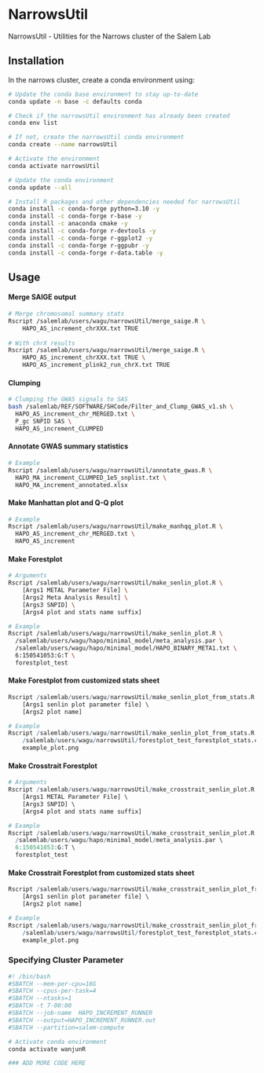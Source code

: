 # NarrowsUtil

NarrowsUtil - Utilities for the Narrows cluster of the Salem Lab



## Installation

In the narrows cluster, create a conda environment using:

```bash
# Update the conda base environment to stay up-to-date
conda update -n base -c defaults conda

# Check if the narrowsUtil environment has already been created
conda env list

# If not, create the narrowsUtil conda environment
conda create --name narrowsUtil

# Activate the environment
conda activate narrowsUtil

# Update the conda environment
conda update --all

# Install R packages and other dependencies needed for narrowsUtil
conda install -c conda-forge python=3.10 -y
conda install -c conda-forge r-base -y
conda install -c anaconda cmake -y
conda install -c conda-forge r-devtools -y
conda install -c conda-forge r-ggplot2 -y
conda install -c conda-forge r-ggpubr -y
conda install -c conda-forge r-data.table -y
```



## Usage

#### Merge SAIGE output

```bash
# Merge chromosomal summary stats
Rscript /salemlab/users/wagu/narrowsUtil/merge_saige.R \
	HAPO_AS_increment_chrXXX.txt TRUE
	
# With chrX results
Rscript /salemlab/users/wagu/narrowsUtil/merge_saige.R \
	HAPO_AS_increment_chrXXX.txt TRUE \
	HAPO_AS_increment_plink2_run_chrX.txt TRUE
```

#### Clumping

```bash
# Clumping the GWAS signals to SAS
bash /salemlab/REF/SOFTWARE/SHCode/Filter_and_Clump_GWAS_v1.sh \
  HAPO_AS_increment_chr_MERGED.txt \
  P_gc SNPID SAS \
  HAPO_AS_increment_CLUMPED
```

#### Annotate GWAS summary statistics

```bash
# Example
Rscript /salemlab/users/wagu/narrowsUtil/annotate_gwas.R \
  HAPO_MA_increment_CLUMPED_1e5_snplist.txt \
  HAPO_MA_increment_annotated.xlsx
```

#### Make Manhattan plot and Q-Q plot

```bash
# Example
Rscript /salemlab/users/wagu/narrowsUtil/make_manhqq_plot.R \
  HAPO_AS_increment_chr_MERGED.txt \
  HAPO_AS_increment
```

#### Make Forestplot

```bash
# Arguments
Rscript /salemlab/users/wagu/narrowsUtil/make_senlin_plot.R \
	[Args1 METAL Parameter File] \
	[Args2 Meta Analysis Result] \
	[Args3 SNPID] \
	[Args4 plot and stats name suffix]

# Example
Rscript /salemlab/users/wagu/narrowsUtil/make_senlin_plot.R \
  /salemlab/users/wagu/hapo/minimal_model/meta_analysis.par \
  /salemlab/users/wagu/hapo/minimal_model/HAPO_BINARY_META1.txt \
  6:150541053:G:T \
  forestplot_test
```

#### Make Forestplot from customized stats sheet

```R
Rscript /salemlab/users/wagu/narrowsUtil/make_senlin_plot_from_stats.R \
	[Args1 senlin plot parameter file] \
	[Args2 plot name]

# Example
Rscript /salemlab/users/wagu/narrowsUtil/make_senlin_plot_from_stats.R \
	/salemlab/users/wagu/narrowsUtil/forestplot_test_forestplot_stats.csv \
	example_plot.png
```

#### Make Crosstrait Forestplot

```r
# Arguments
Rscript /salemlab/users/wagu/narrowsUtil/make_crosstrait_senlin_plot.R \
	[Args1 METAL Parameter File] \
	[Args3 SNPID] \
	[Args4 plot and stats name suffix]

# Example
Rscript /salemlab/users/wagu/narrowsUtil/make_crosstrait_senlin_plot.R \
  /salemlab/users/wagu/hapo/minimal_model/meta_analysis.par \
  6:150541053:G:T \
  forestplot_test
```



#### Make Crosstrait Forestplot from customized stats sheet

```r
Rscript /salemlab/users/wagu/narrowsUtil/make_crosstrait_senlin_plot_from_stats.R \
	[Args1 senlin plot parameter file] \
	[Args2 plot name]

# Example
Rscript /salemlab/users/wagu/narrowsUtil/make_crosstrait_senlin_plot_from_stats.R \
	/salemlab/users/wagu/narrowsUtil/forestplot_test_forestplot_stats.csv \
	example_plot.png
```





### Specifying Cluster Parameter

```bash
#! /bin/bash
#SBATCH --mem-per-cpu=16G
#SBATCH --cpus-per-task=4
#SBATCH --ntasks=1
#SBATCH -t 7-00:00
#SBATCH --job-name  HAPO_INCREMENT_RUNNER
#SBATCH --output=HAPO_INCREMENT_RUNNER.out
#SBATCH --partition=salem-compute

# Activate conda environment
conda activate wanjunR

### ADD MORE CODE HERE
```



